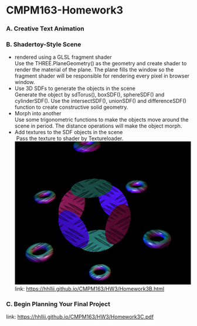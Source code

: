 # CMPM163-Homework3

### A. Creative Text Animation

### B. Shadertoy-Style Scene
* rendered using a GLSL fragment shader <br>
  Use the THREE.PlaneGeometry() as the geometry and create shader to render the material of the plane. The plane fills the window so the fragment shader will be responsible for rendering every pixel in browser window.<br>
* Use 3D SDFs to generate the objects in the scene <br>
  Generate the object by sdTorus(), boxSDF(), sphereSDF() and cylinderSDF(). Use the intersectSDF(), unionSDF() and differenceSDF() function to create constructive solid geometry.<br>
* Morph into another<br>
  Use some trigonometric functions to make the objects move around the scene in period. The distance operations will make the object morph.
* Add textures to the SDF objects in the scene<br>
  Pass the texture to shader by Textureloader.<br>
![SDFs](https://github.com/hhllii/CMPM163/blob/master/HW3/screenshot/Bpic1.png)<br>
 link: https://hhllii.github.io/CMPM163/HW3/Homework3B.html <br>
### C. Begin Planning Your Final Project
link: https://hhllii.github.io/CMPM163/HW3/Homework3C.pdf <br>

